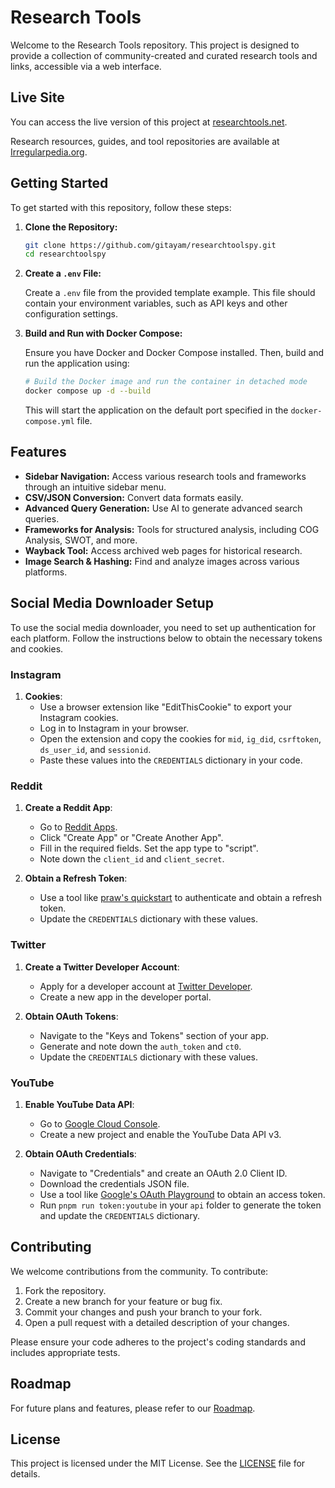 # Research Tools

Welcome to the Research Tools repository. This project is designed to provide a collection of community-created and curated research tools and links, accessible via a web interface.

## Live Site

You can access the live version of this project at [researchtools.net](https://researchtools.net).

Research resources, guides, and tool repositories are available at [Irregularpedia.org](https://irregularpedia.org).

## Getting Started

To get started with this repository, follow these steps:

1. **Clone the Repository:**

   ```bash
   git clone https://github.com/gitayam/researchtoolspy.git
   cd researchtoolspy
   ```

2. **Create a `.env` File:**

   Create a `.env` file from the provided template example. This file should contain your environment variables, such as API keys and other configuration settings.

3. **Build and Run with Docker Compose:**

   Ensure you have Docker and Docker Compose installed. Then, build and run the application using:

   ```bash
   # Build the Docker image and run the container in detached mode
   docker compose up -d --build
   ```

   This will start the application on the default port specified in the `docker-compose.yml` file.

## Features

- **Sidebar Navigation:** Access various research tools and frameworks through an intuitive sidebar menu.
- **CSV/JSON Conversion:** Convert data formats easily.
- **Advanced Query Generation:** Use AI to generate advanced search queries.
- **Frameworks for Analysis:** Tools for structured analysis, including COG Analysis, SWOT, and more.
- **Wayback Tool:** Access archived web pages for historical research.
- **Image Search & Hashing:** Find and analyze images across various platforms.

## Social Media Downloader Setup

To use the social media downloader, you need to set up authentication for each platform. Follow the instructions below to obtain the necessary tokens and cookies.

### Instagram

1. **Cookies**: 
   - Use a browser extension like "EditThisCookie" to export your Instagram cookies.
   - Log in to Instagram in your browser.
   - Open the extension and copy the cookies for `mid`, `ig_did`, `csrftoken`, `ds_user_id`, and `sessionid`.
   - Paste these values into the `CREDENTIALS` dictionary in your code.

### Reddit

1. **Create a Reddit App**:
   - Go to [Reddit Apps](https://www.reddit.com/prefs/apps).
   - Click "Create App" or "Create Another App".
   - Fill in the required fields. Set the app type to "script".
   - Note down the `client_id` and `client_secret`.

2. **Obtain a Refresh Token**:
   - Use a tool like [praw's quickstart](https://praw.readthedocs.io/en/latest/getting_started/authentication.html#script-application) to authenticate and obtain a refresh token.
   - Update the `CREDENTIALS` dictionary with these values.

### Twitter

1. **Create a Twitter Developer Account**:
   - Apply for a developer account at [Twitter Developer](https://developer.twitter.com/).
   - Create a new app in the developer portal.

2. **Obtain OAuth Tokens**:
   - Navigate to the "Keys and Tokens" section of your app.
   - Generate and note down the `auth_token` and `ct0`.
   - Update the `CREDENTIALS` dictionary with these values.

### YouTube

1. **Enable YouTube Data API**:
   - Go to [Google Cloud Console](https://console.developers.google.com/).
   - Create a new project and enable the YouTube Data API v3.

2. **Obtain OAuth Credentials**:
   - Navigate to "Credentials" and create an OAuth 2.0 Client ID.
   - Download the credentials JSON file.
   - Use a tool like [Google's OAuth Playground](https://developers.google.com/oauthplayground) to obtain an access token.
   - Run `pnpm run token:youtube` in your `api` folder to generate the token and update the `CREDENTIALS` dictionary.

## Contributing

We welcome contributions from the community. To contribute:

1. Fork the repository.
2. Create a new branch for your feature or bug fix.
3. Commit your changes and push your branch to your fork.
4. Open a pull request with a detailed description of your changes.

Please ensure your code adheres to the project's coding standards and includes appropriate tests.

## Roadmap

For future plans and features, please refer to our [Roadmap](ROADMAP.md).

## License

This project is licensed under the MIT License. See the [LICENSE](LICENSE) file for details.
